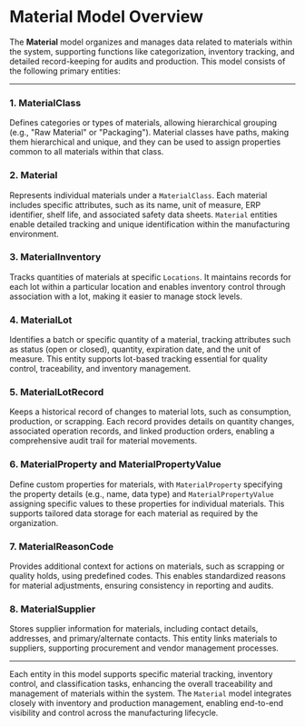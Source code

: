 # Material Model Overview

The **Material** model organizes and manages data related to materials within the system, supporting functions like
categorization, inventory tracking, and detailed record-keeping for audits and production. This model consists of the
following primary entities:

---

### 1. MaterialClass

Defines categories or types of materials, allowing hierarchical grouping (e.g., "Raw Material" or "Packaging"). Material
classes have paths, making them hierarchical and unique, and they can be used to assign properties common to all
materials within that class.

### 2. Material

Represents individual materials under a `MaterialClass`. Each material includes specific attributes, such as its name,
unit of measure, ERP identifier, shelf life, and associated safety data sheets. `Material` entities enable detailed
tracking and unique identification within the manufacturing environment.

### 3. MaterialInventory

Tracks quantities of materials at specific `Locations`. It maintains records for each lot within a particular location
and enables inventory control through association with a lot, making it easier to manage stock levels.

### 4. MaterialLot

Identifies a batch or specific quantity of a material, tracking attributes such as status (open or closed), quantity,
expiration date, and the unit of measure. This entity supports lot-based tracking essential for quality control,
traceability, and inventory management.

### 5. MaterialLotRecord

Keeps a historical record of changes to material lots, such as consumption, production, or scrapping. Each record
provides details on quantity changes, associated operation records, and linked production orders, enabling a
comprehensive audit trail for material movements.

### 6. MaterialProperty and MaterialPropertyValue

Define custom properties for materials, with `MaterialProperty` specifying the property details (e.g., name, data type)
and `MaterialPropertyValue` assigning specific values to these properties for individual materials. This supports
tailored data storage for each material as required by the organization.

### 7. MaterialReasonCode

Provides additional context for actions on materials, such as scrapping or quality holds, using predefined codes. This
enables standardized reasons for material adjustments, ensuring consistency in reporting and audits.

### 8. MaterialSupplier

Stores supplier information for materials, including contact details, addresses, and primary/alternate contacts. This
entity links materials to suppliers, supporting procurement and vendor management processes.

---

Each entity in this model supports specific material tracking, inventory control, and classification tasks, enhancing
the overall traceability and management of materials within the system. The `Material` model integrates closely with
inventory and production management, enabling end-to-end visibility and control across the manufacturing lifecycle.